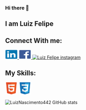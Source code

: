### Hi there 👋

## I am Luiz Felipe


## Connect With me:

   <a href="https://www.linkedin.com/in/luiz-felipe-nascimento-0506b11bb/">
   	<img src="https://raw.githubusercontent.com/devicons/devicon/master/icons/linkedin/linkedin-original.svg" alt="Luiz Felipe Linkedln" height="30" width="40">
   </a>
   
  
  <a href="https://www.facebook.com/profile.php?id=100004104362652">
  <img src="https://raw.githubusercontent.com/devicons/devicon/master/icons/facebook/facebook-original.svg" alt="Luiz Felipe Facebook" height="30" width="40">
  </a>
   
   
   <a href="https://www.instagram.com/luizfelipe3608/">
   <img src="https://www.flaticon.com/svg/vstatic/svg/2111/2111463.svg?token=exp=1615378793~hmac=b48c198ec8238d0a71ce513e98a10d10" alt="Luiz Felipe instagram" height="30" width="40">
   </a>
  
  
  ## My Skills:
  
   <img src="https://raw.githubusercontent.com/devicons/devicon/master/icons/html5/html5-original.svg" height="40" width="40" style="max-width: 100%;">
   </img>
   
   <img src="https://raw.githubusercontent.com/devicons/devicon/master/icons/css3/css3-original.svg" height="40" width="40" style="max-width: 100%;">
   </img>
   
   
   
   
   
   
   
   
![LuizNascimento442 GitHub stats](https://github-readme-stats.vercel.app/api?username=LuizNascimento442&show_icons=true&theme=radical)
  
